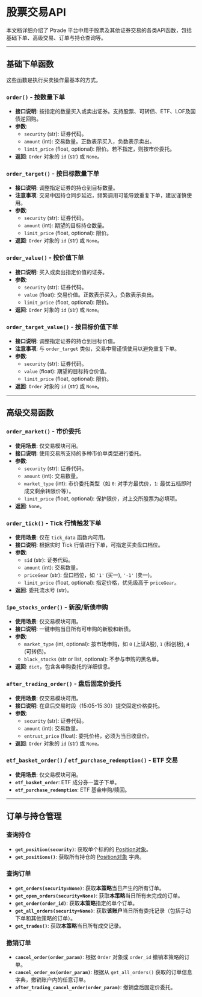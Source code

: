 # 股票交易API

本文档详细介绍了 Ptrade 平台中用于股票及其他证券交易的各类API函数，包括基础下单、高级交易、订单与持仓查询等。

---

## 基础下单函数

这些函数是执行买卖操作最基本的方式。

### `order()` - 按数量下单

-   **接口说明**: 按指定的数量买入或卖出证券。支持股票、可转债、ETF、LOF及国债逆回购。
-   **参数**:
    -   `security` (str): 证券代码。
    -   `amount` (int): 交易数量。正数表示买入，负数表示卖出。
    -   `limit_price` (float, optional): 限价。若不指定，则按市价委托。
-   **返回**: `Order` 对象的 `id` (str) 或 `None`。

### `order_target()` - 按目标数量下单

-   **接口说明**: 调整指定证券的持仓到目标数量。
-   **注意事项**: 交易中因持仓同步延迟，频繁调用可能导致重复下单，建议谨慎使用。
-   **参数**:
    -   `security` (str): 证券代码。
    -   `amount` (int): 期望的目标持仓数量。
    -   `limit_price` (float, optional): 限价。
-   **返回**: `Order` 对象的 `id` (str) 或 `None`。

### `order_value()` - 按价值下单

-   **接口说明**: 买入或卖出指定价值的证券。
-   **参数**:
    -   `security` (str): 证券代码。
    -   `value` (float): 交易价值。正数表示买入，负数表示卖出。
    -   `limit_price` (float, optional): 限价。
-   **返回**: `Order` 对象的 `id` (str) 或 `None`。

### `order_target_value()` - 按目标价值下单

-   **接口说明**: 调整指定证券的持仓到目标价值。
-   **注意事项**: 与 `order_target` 类似，交易中需谨慎使用以避免重复下单。
-   **参数**:
    -   `security` (str): 证券代码。
    -   `value` (float): 期望的目标持仓价值。
    -   `limit_price` (float, optional): 限价。
-   **返回**: `Order` 对象的 `id` (str) 或 `None`。

---

## 高级交易函数

### `order_market()` - 市价委托

-   **使用场景**: 仅交易模块可用。
-   **接口说明**: 使用交易所支持的多种市价单类型进行委托。
-   **参数**:
    -   `security` (str): 证券代码。
    -   `amount` (int): 交易数量。
    -   `market_type` (int): 市价委托类型（如 `0`: 对手方最优价，`1`: 最优五档即时成交剩余转限价等）。
    -   `limit_price` (float, optional): 保护限价，对上交所股票为必填项。
-   **返回**: `None`。

### `order_tick()` - Tick 行情触发下单

-   **使用场景**: 仅在 `tick_data` 函数内可用。
-   **接口说明**: 根据实时 Tick 行情进行下单，可指定买卖盘口档位。
-   **参数**:
    -   `sid` (str): 证券代码。
    -   `amount` (int): 交易数量。
    -   `priceGear` (str): 盘口档位，如 `'1'` (买一), `'-1'` (卖一)。
    -   `limit_price` (float, optional): 指定价格，优先级高于 `priceGear`。
-   **返回**: 委托流水号 (str)。

### `ipo_stocks_order()` - 新股/新债申购

-   **使用场景**: 仅交易模块可用。
-   **接口说明**: 一键申购当日所有可申购的新股和新债。
-   **参数**:
    -   `market_type` (int, optional): 按市场申购，如 `0` (上证A股), `1` (科创板), `4` (可转债)。
    -   `black_stocks` (str or list, optional): 不参与申购的黑名单。
-   **返回**: `dict`，包含各申购委托的详细信息。

### `after_trading_order()` - 盘后固定价委托

-   **使用场景**: 仅交易模块可用。
-   **接口说明**: 在盘后交易时段（15:05-15:30）提交固定价格委托。
-   **参数**:
    -   `security` (str): 证券代码。
    -   `amount` (int): 交易数量。
    -   `entrust_price` (float): 委托价格，必须为当日收盘价。
-   **返回**: `Order` 对象的 `id` (str) 或 `None`。

### `etf_basket_order()` / `etf_purchase_redemption()` - ETF 交易

-   **使用场景**: 仅交易模块可用。
-   **`etf_basket_order`**: ETF 成分券一篮子下单。
-   **`etf_purchase_redemption`**: ETF 基金申购/赎回。

---

## 订单与持仓管理

### 查询持仓

-   **`get_position(security)`**: 获取单个标的的 [Position对象](objects.md#Position)。
-   **`get_positions()`**: 获取所有持仓的 [Position对象](objects.md#Position) 字典。

### 查询订单

-   **`get_orders(security=None)`**: 获取**本策略**当日产生的所有订单。
-   **`get_open_orders(security=None)`**: 获取**本策略**当日所有未完成的订单。
-   **`get_order(order_id)`**: 获取**本策略**指定的单个订单。
-   **`get_all_orders(security=None)`**: 获取**该账户**当日所有委托记录（包括手动下单和其他策略的订单）。
-   **`get_trades()`**: 获取**本策略**当日所有成交记录。

### 撤销订单

-   **`cancel_order(order_param)`**: 根据 `Order` 对象或 `order_id` 撤销本策略的订单。
-   **`cancel_order_ex(order_param)`**: 根据从 `get_all_orders()` 获取的订单信息字典，撤销账户内的任意订单。
-   **`after_trading_cancel_order(order_param)`**: 撤销盘后固定价委托。
